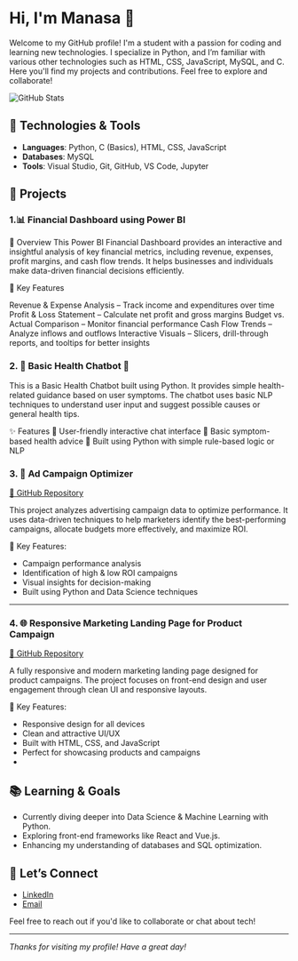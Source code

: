 # Hi, I'm Manasa 👋

Welcome to my GitHub profile! I'm a student with a passion for coding and learning new technologies. I specialize in Python, and I’m familiar with various other technologies such as HTML, CSS, JavaScript, MySQL, and C. Here you'll find my projects and contributions. Feel free to explore and collaborate!

![GitHub Stats](https://github.com/Manasa869)

## 🚀 Technologies & Tools

- **Languages**: Python, C (Basics), HTML, CSS, JavaScript
- **Databases**: MySQL
- **Tools**: Visual Studio, Git, GitHub, VS Code, Jupyter

## 📝 Projects

### 1.📊 Financial Dashboard using Power BI
🚀 Overview
This Power BI Financial Dashboard provides an interactive and insightful analysis of key financial metrics, including revenue, expenses, profit margins, and cash flow trends. It helps businesses and individuals make data-driven financial decisions efficiently.

📌 Key Features

Revenue & Expense Analysis – Track income and expenditures over time
Profit & Loss Statement – Calculate net profit and gross margins
Budget vs. Actual Comparison – Monitor financial performance
Cash Flow Trends – Analyze inflows and outflows
Interactive Visuals – Slicers, drill-through reports, and tooltips for better insights

### 2. 🏥 Basic Health Chatbot 🤖
This is a Basic Health Chatbot built using Python. It provides simple health-related guidance based on user symptoms. The chatbot uses basic NLP techniques to understand user input and suggest possible causes or general health tips.

✨ Features
📌 User-friendly interactive chat interface
📌 Basic symptom-based health advice
📌 Built using Python with simple rule-based logic or NLP

### 3. 📢 Ad Campaign Optimizer  
[🔗 GitHub Repository](https://github.com/Manasa869/Ad-Campaign-Optimizer-)  

This project analyzes advertising campaign data to optimize performance. It uses data-driven techniques to help marketers identify the best-performing campaigns, allocate budgets more effectively, and maximize ROI.  

📌 Key Features:  
- Campaign performance analysis  
- Identification of high & low ROI campaigns  
- Visual insights for decision-making  
- Built using Python and Data Science techniques  

---

### 4. 🌐 Responsive Marketing Landing Page for Product Campaign  
[🔗 GitHub Repository](https://github.com/Manasa869/Responsive-Marketing-Landing-Page-for-Product-Campaign)  

A fully responsive and modern marketing landing page designed for product campaigns. The project focuses on front-end design and user engagement through clean UI and responsive layouts.  

📌 Key Features:  
- Responsive design for all devices  
- Clean and attractive UI/UX  
- Built with HTML, CSS, and JavaScript  
- Perfect for showcasing products and campaigns
- 
## 📚 Learning & Goals

- Currently diving deeper into Data Science & Machine Learning with Python.
- Exploring front-end frameworks like React and Vue.js.
- Enhancing my understanding of databases and SQL optimization.

## 🤝 Let’s Connect

- [LinkedIn](https://www.linkedin.com/in/manasa-reddy-26370228a/)
- [Email]( reddymanasa869@gmail.com)

Feel free to reach out if you'd like to collaborate or chat about tech!

---

*Thanks for visiting my profile! Have a great day!*

